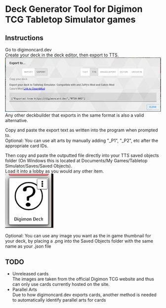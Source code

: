 # Deck Generator Tool for Digimon TCG Tabletop Simulator games

## Instructions

Go to digimoncard.dev<br>
Create your deck in the deck editor, then export to TTS.<br>
![The export menu of digimoncard.dev](carddev.png)<br>
Any other deckbuilder that exports in the same format is also a valid alternative.

Copy and paste the export text as written into the program when prompted to.<br>
Optional: You can use alt arts by manually adding "_P1", "_P2", etc after the appropriate card IDs.

Then copy and paste the outputted file directly into your TTS saved objects folder (On Windows this is located at Documents/My Games/Tabletop Simulator/Saves/Saved Objects).<br>
Load it into a lobby as you would any other item.<br>
![The saved object as seen in the ingame menu](object.png)

Optional: You can use any image you want as the in game thumbnail for your deck, by placing a .png into the Saved Objects folder with the same name as your .json file

## TODO

- Unreleased cards<br>
    The images are taken from the official Digimon TCG website and thus can only use cards currently hosted on the site.<br>
- Parallel Arts<br>
    Due to how digimoncard.dev exports cards, another method is needed to automatically identify parallel arts for cards